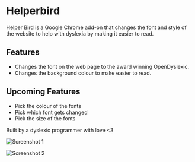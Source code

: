 Helperbird
==========

Helper Bird is a Google Chrome add-on that changes the font and style of the website to help with dyslexia by making it easier to read.


Features
--------------

- Changes the font on the web page to the award winning OpenDyslexic.
- Changes the background colour to make easier to read.


Upcoming Features
-----------------

-  Pick the colour of the fonts
-  Pick which font gets changed
-  Pick the size of the fonts


Built by a dyslexic programmer with love <3

![Screenshot 1](http://www.projectbird.com/uploads/6/0/3/3/603320/8356809.png "Screenshot 1")

![Screenshot 2](http://www.projectbird.com/uploads/6/0/3/3/603320/9364543_orig.png "Screenshot 2")
